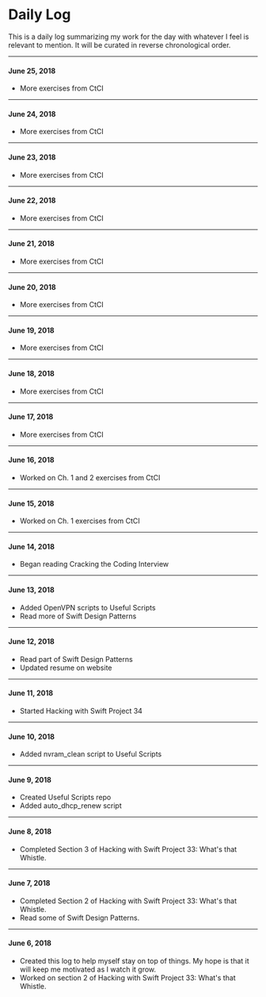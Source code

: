 # Daily Log

This is a daily log summarizing my work for the day with whatever I feel is relevant to mention. It will be curated in reverse chronological order.

---

#### June 25, 2018

- More exercises from CtCI

---

#### June 24, 2018

- More exercises from CtCI

---

#### June 23, 2018

- More exercises from CtCI

---

#### June 22, 2018

- More exercises from CtCI

---

#### June 21, 2018

- More exercises from CtCI

---

#### June 20, 2018

- More exercises from CtCI

---

#### June 19, 2018

- More exercises from CtCI

---

#### June 18, 2018

- More exercises from CtCI

---

#### June 17, 2018

- More exercises from CtCI

---

#### June 16, 2018

- Worked on Ch. 1 and 2 exercises from CtCI

---

#### June 15, 2018

- Worked on Ch. 1 exercises from CtCI

---

#### June 14, 2018

- Began reading Cracking the Coding Interview

---

#### June 13, 2018

- Added OpenVPN scripts to Useful Scripts
- Read more of Swift Design Patterns

---

#### June 12, 2018

- Read part of Swift Design Patterns
- Updated resume on website

---

#### June 11, 2018

- Started Hacking with Swift Project 34

---

#### June 10, 2018

- Added nvram_clean script to Useful Scripts

---

#### June 9, 2018

- Created Useful Scripts repo
- Added auto_dhcp_renew script

---

#### June 8, 2018

- Completed Section 3 of Hacking with Swift Project 33: What's that Whistle.

---

#### June 7, 2018

- Completed Section 2 of Hacking with Swift Project 33: What's that Whistle.
- Read some of Swift Design Patterns.

---

#### June 6, 2018

- Created this log to help myself stay on top of things. My hope is that it will keep me motivated as I watch it grow.
- Worked on section 2 of Hacking with Swift Project 33: What's that Whistle.